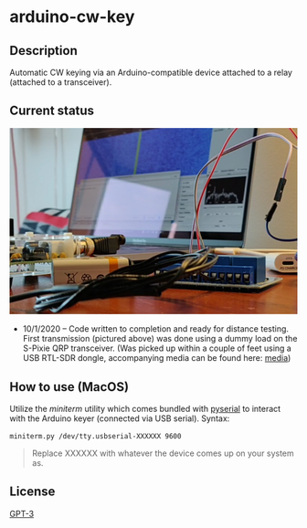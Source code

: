 # arduino-cw-key

## Description

Automatic CW keying via an Arduino-compatible device attached to a relay (attached to a transceiver).

## Current status

![Screenshot of first transmission](media/first_transmission.png)

- 10/1/2020 – Code written to completion and ready for distance testing.  First transmission (pictured above) was done using a dummy load on the S-Pixie QRP transceiver.  (Was picked up within a couple of feet using a USB RTL-SDR dongle, accompanying media can be found here: [media](media/))

## How to use (MacOS)

Utilize the _miniterm_ utility which comes bundled with [pyserial](https://pypi.org/project/pyserial/) to interact with the Arduino keyer (connected via USB serial).  Syntax:

```
miniterm.py /dev/tty.usbserial-XXXXXX 9600
```
> Replace XXXXXX with whatever the device comes up on your system as.

## License

[GPT-3](LICENSE.md)
